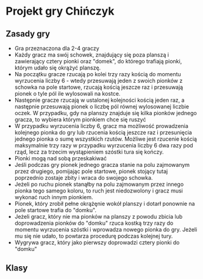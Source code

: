 # Projekt gry Chińczyk

## Zasady gry
* Gra przeznaczona dla 2-4 graczy
* Każdy gracz ma swój schowek, znajdujący się poza planszą i zawierający cztery pionki oraz "domek", do którego trafiają pionki, którym udało się okrążyć planszę.
* Na początku gracze rzucają po kolei trzy razy kością do momentu wyrzucenia liczby 6 - wtedy przesuwają jeden z swoich pionków z schowka na pole startowe, rzucają kością jeszcze raz i przesuwają pionek o tyle pól ile wylosowali na kostce.
* Następnie gracze rzucają w ustalonej kolejności kością jeden raz, a następnie przesuwają pionek o liczbę pól równej wylosowanej liczbie oczek. W przypadku, gdy na planszy znajduje się kilka pionków jednego gracza, to wybiera którym pionkiem chce się ruszyć
* W przypadku wyrzucenia liczby 6, gracz ma możliwość prowadzenia kolejnego pionka do gry lub rzucenia kością jeszcze raz i przesunięcia jednego pionka o sumę wszystkich rzutów. Możliwe jest rzucenie kością maksymalnie trzy razy w przypadku wyrzucenia liczby 6 dwa razy pod rząd, lecz za trzecim wystąpieniem szóstki tura się kończy.
* Pionki mogą nad sobą przeskakiwać
* Jeśli podczas gry pionek jednego gracza stanie na polu zajmowanym przez drugiego, pomijając pole startowe, pionek stojący tutaj poprzednio zostaje zbity i wraca do swojego schowka.
* Jeżeli po ruchu pionek stanąłby na polu zajmowanym przez innego pionka tego samego koloru, to ruch jest niedozwolony i gracz musi wykonać ruch innym pionkiem.
* Pionek, który zrobił pełne okrążęnie wokół planszy i dotarł ponownie na pole startowe trafia do "domku".
* Jeżeli gracz, który nie ma pionków na planszy z powodu zbicia lub doprowadzenia pionków do "domku" rzuca kostką trzy razy do momentu wyrzucenia szóstki i wprowadza nowego pionka do gry. Jeżeli mu się nie udało, to powtarza procedurę podczas kolejnej tury.
* Wygrywa gracz, który jako pierwszy doprowadzi cztery pionki do "domku"

## Klasy
